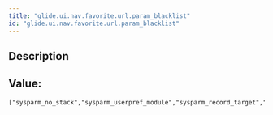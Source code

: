 ```yaml
---
title: "glide.ui.nav.favorite.url.param_blacklist"
id: "glide.ui.nav.favorite.url.param_blacklist"
---
```

## Description



## Value: 
```
["sysparm_no_stack","sysparm_userpref_module","sysparm_record_target","sysparm_record_row","sysparm_record_rows","sysparm_record_list"]
```
